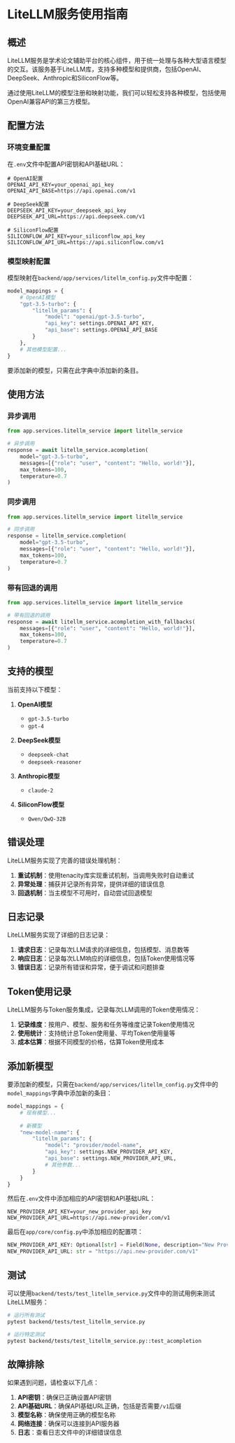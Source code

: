 # LiteLLM服务使用指南

## 概述

LiteLLM服务是学术论文辅助平台的核心组件，用于统一处理与各种大型语言模型的交互。该服务基于LiteLLM库，支持多种模型和提供商，包括OpenAI、DeepSeek、Anthropic和SiliconFlow等。

通过使用LiteLLM的模型注册和映射功能，我们可以轻松支持各种模型，包括使用OpenAI兼容API的第三方模型。

## 配置方法

### 环境变量配置

在`.env`文件中配置API密钥和API基础URL：

```
# OpenAI配置
OPENAI_API_KEY=your_openai_api_key
OPENAI_API_BASE=https://api.openai.com/v1

# DeepSeek配置
DEEPSEEK_API_KEY=your_deepseek_api_key
DEEPSEEK_API_URL=https://api.deepseek.com/v1

# SiliconFlow配置
SILICONFLOW_API_KEY=your_siliconflow_api_key
SILICONFLOW_API_URL=https://api.siliconflow.com/v1
```

### 模型映射配置

模型映射在`backend/app/services/litellm_config.py`文件中配置：

```python
model_mappings = {
    # OpenAI模型
    "gpt-3.5-turbo": {
        "litellm_params": {
            "model": "openai/gpt-3.5-turbo",
            "api_key": settings.OPENAI_API_KEY,
            "api_base": settings.OPENAI_API_BASE
        }
    },
    # 其他模型配置...
}
```

要添加新的模型，只需在此字典中添加新的条目。

## 使用方法

### 异步调用

```python
from app.services.litellm_service import litellm_service

# 异步调用
response = await litellm_service.acompletion(
    model="gpt-3.5-turbo",
    messages=[{"role": "user", "content": "Hello, world!"}],
    max_tokens=100,
    temperature=0.7
)
```

### 同步调用

```python
from app.services.litellm_service import litellm_service

# 同步调用
response = litellm_service.completion(
    model="gpt-3.5-turbo",
    messages=[{"role": "user", "content": "Hello, world!"}],
    max_tokens=100,
    temperature=0.7
)
```

### 带有回退的调用

```python
from app.services.litellm_service import litellm_service

# 带有回退的调用
response = await litellm_service.acompletion_with_fallbacks(
    messages=[{"role": "user", "content": "Hello, world!"}],
    max_tokens=100,
    temperature=0.7
)
```

## 支持的模型

当前支持以下模型：

1. **OpenAI模型**
   - `gpt-3.5-turbo`
   - `gpt-4`

2. **DeepSeek模型**
   - `deepseek-chat`
   - `deepseek-reasoner`

3. **Anthropic模型**
   - `claude-2`

4. **SiliconFlow模型**
   - `Qwen/QwQ-32B`

## 错误处理

LiteLLM服务实现了完善的错误处理机制：

1. **重试机制**：使用tenacity库实现重试机制，当调用失败时自动重试
2. **异常处理**：捕获并记录所有异常，提供详细的错误信息
3. **回退机制**：当主模型不可用时，自动尝试回退模型

## 日志记录

LiteLLM服务实现了详细的日志记录：

1. **请求日志**：记录每次LLM请求的详细信息，包括模型、消息数等
2. **响应日志**：记录每次LLM响应的详细信息，包括Token使用情况等
3. **错误日志**：记录所有错误和异常，便于调试和问题排查

## Token使用记录

LiteLLM服务与Token服务集成，记录每次LLM调用的Token使用情况：

1. **记录维度**：按用户、模型、服务和任务等维度记录Token使用情况
2. **使用统计**：支持统计总Token使用量、平均Token使用量等
3. **成本估算**：根据不同模型的价格，估算Token使用成本

## 添加新模型

要添加新的模型，只需在`backend/app/services/litellm_config.py`文件中的`model_mappings`字典中添加新的条目：

```python
model_mappings = {
    # 现有模型...
    
    # 新模型
    "new-model-name": {
        "litellm_params": {
            "model": "provider/model-name",
            "api_key": settings.NEW_PROVIDER_API_KEY,
            "api_base": settings.NEW_PROVIDER_API_URL,
            # 其他参数...
        }
    }
}
```

然后在`.env`文件中添加相应的API密钥和API基础URL：

```
NEW_PROVIDER_API_KEY=your_new_provider_api_key
NEW_PROVIDER_API_URL=https://api.new-provider.com/v1
```

最后在`app/core/config.py`中添加相应的配置项：

```python
NEW_PROVIDER_API_KEY: Optional[str] = Field(None, description="New Provider API密钥")
NEW_PROVIDER_API_URL: str = "https://api.new-provider.com/v1"
```

## 测试

可以使用`backend/tests/test_litellm_service.py`文件中的测试用例来测试LiteLLM服务：

```bash
# 运行所有测试
pytest backend/tests/test_litellm_service.py

# 运行特定测试
pytest backend/tests/test_litellm_service.py::test_acompletion
```

## 故障排除

如果遇到问题，请检查以下几点：

1. **API密钥**：确保已正确设置API密钥
2. **API基础URL**：确保API基础URL正确，包括是否需要`/v1`后缀
3. **模型名称**：确保使用正确的模型名称
4. **网络连接**：确保可以连接到API服务器
5. **日志**：查看日志文件中的详细错误信息
